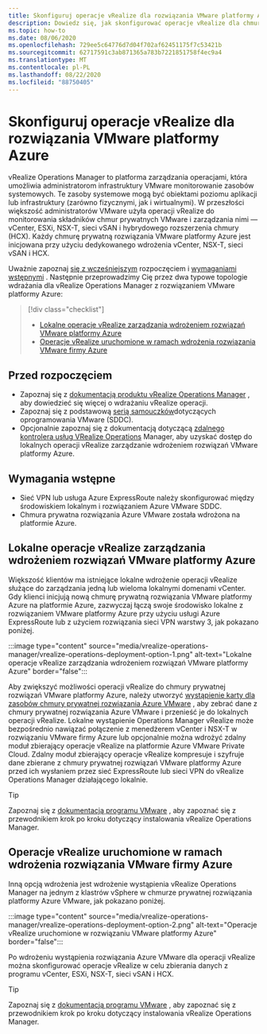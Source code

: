 ```yaml
---
title: Skonfiguruj operacje vRealize dla rozwiązania VMware platformy Azure
description: Dowiedz się, jak skonfigurować operacje vRealize dla chmury prywatnej rozwiązania Azure VMware.
ms.topic: how-to
ms.date: 08/06/2020
ms.openlocfilehash: 729ee5c64776d7d04f702af62451175f7c53421b
ms.sourcegitcommit: 62717591c3ab871365a783b7221851758f4ec9a4
ms.translationtype: MT
ms.contentlocale: pl-PL
ms.lasthandoff: 08/22/2020
ms.locfileid: "88750405"
---
```

# <a name="set-up-vrealize-operations-for-azure-vmware-solution"></a>Skonfiguruj operacje vRealize dla rozwiązania VMware platformy Azure


vRealize Operations Manager to platforma zarządzania operacjami, która umożliwia administratorom infrastruktury VMware monitorowanie zasobów systemowych. Te zasoby systemowe mogą być obiektami poziomu aplikacji lub infrastruktury (zarówno fizycznymi, jak i wirtualnymi). W przeszłości większość administratorów VMware użyła operacji vRealize do monitorowania składników chmur prywatnych VMware i zarządzania nimi — vCenter, ESXi, NSX-T, sieci vSAN i hybrydowego rozszerzenia chmury (HCX). Każdy chmurę prywatną rozwiązania VMware platformy Azure jest inicjowana przy użyciu dedykowanego wdrożenia vCenter, NSX-T, sieci vSAN i HCX. 

Uważnie zapoznaj [się z wcześniejszym](#before-you-begin) rozpoczęciem i [wymaganiami wstępnymi](#prerequisites) . Następnie przeprowadzimy Cię przez dwa typowe topologie wdrażania dla vRealize Operations Manager z rozwiązaniem VMware platformy Azure:

> [!div class="checklist"]
> * [Lokalne operacje vRealize zarządzania wdrożeniem rozwiązań VMware platformy Azure](#on-premises-vrealize-operations-managing-azure-vmware-solution-deployment)
> * [Operacje vRealize uruchomione w ramach wdrożenia rozwiązania VMware firmy Azure](#vrealize-operations-running-on-azure-vmware-solution-deployment)

## <a name="before-you-begin"></a>Przed rozpoczęciem
* Zapoznaj się z [dokumentacją produktu vRealize Operations Manager](https://docs.vmware.com/en/vRealize-Operations-Manager/8.1/com.vmware.vcom.vapp.doc/GUID-7FFC61A0-7562-465C-A0DC-46D092533984.html) , aby dowiedzieć się więcej o wdrażaniu vRealize operacji. 
* Zapoznaj się z podstawową [serią samouczków](tutorial-network-checklist.md)dotyczących oprogramowania VMware (SDDC).
* Opcjonalnie zapoznaj się z dokumentacją dotyczącą [zdalnego kontrolera usług VRealize Operations](https://docs.vmware.com/en/vRealize-Operations-Manager/8.1/com.vmware.vcom.vapp.doc/GUID-263F9219-E801-4383-8A59-E84F3D01ED6B.html) Manager, aby uzyskać dostęp do lokalnych operacji vRealize zarządzanie wdrożeniem rozwiązań VMware platformy Azure. 



## <a name="prerequisites"></a>Wymagania wstępne
* Sieć VPN lub usługa Azure ExpressRoute należy skonfigurować między środowiskiem lokalnym i rozwiązaniem Azure VMware SDDC.
* Chmura prywatna rozwiązania Azure VMware została wdrożona na platformie Azure.



## <a name="on-premises-vrealize-operations-managing-azure-vmware-solution-deployment"></a>Lokalne operacje vRealize zarządzania wdrożeniem rozwiązań VMware platformy Azure
Większość klientów ma istniejące lokalne wdrożenie operacji vRealize służące do zarządzania jedną lub wieloma lokalnymi domenami vCenter. Gdy klienci inicjują nową chmurę prywatną rozwiązania VMware platformy Azure na platformie Azure, zazwyczaj łączą swoje środowisko lokalne z rozwiązaniem VMware platformy Azure przy użyciu usługi Azure ExpressRoute lub z użyciem rozwiązania sieci VPN warstwy 3, jak pokazano poniżej.   

:::image type="content" source="media/vrealize-operations-manager/vrealize-operations-deployment-option-1.png" alt-text="Lokalne operacje vRealize zarządzania wdrożeniem rozwiązań VMware platformy Azure"  border="false":::

Aby zwiększyć możliwości operacji vRealize do chmury prywatnej rozwiązań VMware platformy Azure, należy utworzyć [wystąpienie karty dla zasobów chmury prywatnej rozwiązania Azure VMware](https://docs.vmware.com/en/vRealize-Operations-Manager/8.1/com.vmware.vcom.config.doc/GUID-640AD750-301E-4D36-8293-1BFEB67E2600.html) , aby zebrać dane z chmury prywatnej rozwiązania Azure VMware i przenieść je do lokalnych operacji vRealize. Lokalne wystąpienie Operations Manager vRealize może bezpośrednio nawiązać połączenie z menedżerem vCenter i NSX-T w rozwiązaniu VMware firmy Azure lub opcjonalnie można wdrożyć zdalny moduł zbierający operacje vRealize na platformie Azure VMware Private Cloud. Zdalny moduł zbierający operacje vRealize kompresuje i szyfruje dane zbierane z chmury prywatnej rozwiązań VMware platformy Azure przed ich wysłaniem przez sieć ExpressRoute lub sieci VPN do vRealize Operations Manager działającego lokalnie. 

> [!TIP]
> Zapoznaj się z [dokumentacją programu VMware](https://docs.vmware.com/en/vRealize-Operations-Manager/8.1/com.vmware.vcom.vapp.doc/GUID-7FFC61A0-7562-465C-A0DC-46D092533984.html) , aby zapoznać się z przewodnikiem krok po kroku dotyczący instalowania vRealize Operations Manager. 



## <a name="vrealize-operations-running-on-azure-vmware-solution-deployment"></a>Operacje vRealize uruchomione w ramach wdrożenia rozwiązania VMware firmy Azure

Inną opcją wdrożenia jest wdrożenie wystąpienia vRealize Operations Manager na jednym z klastrów vSphere w chmurze prywatnej rozwiązania platformy Azure VMware, jak pokazano poniżej. 

:::image type="content" source="media/vrealize-operations-manager/vrealize-operations-deployment-option-2.png" alt-text="Operacje vRealize uruchomione w rozwiązaniu VMware platformy Azure" border="false":::

Po wdrożeniu wystąpienia rozwiązania Azure VMware dla operacji vRealize można skonfigurować operacje vRealize w celu zbierania danych z programu vCenter, ESXi, NSX-T, sieci vSAN i HCX. 

> [!TIP]
> Zapoznaj się z [dokumentacją programu VMware](https://docs.vmware.com/en/vRealize-Operations-Manager/8.1/com.vmware.vcom.vapp.doc/GUID-7FFC61A0-7562-465C-A0DC-46D092533984.html) , aby zapoznać się z przewodnikiem krok po kroku dotyczący instalowania vRealize Operations Manager.




<!-- LINKS - external -->


<!-- LINKS - internal -->





